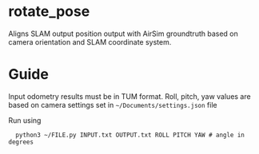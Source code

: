 # rotate_pose
Aligns SLAM output position output with AirSim groundtruth based on camera orientation and SLAM coordinate system.

# Guide
Input odometry results must be in TUM format.
Roll, pitch, yaw values are based on camera settings set in `~/Documents/settings.json` file

Run using
```
  python3 ~/FILE.py INPUT.txt OUTPUT.txt ROLL PITCH YAW # angle in degrees
```
